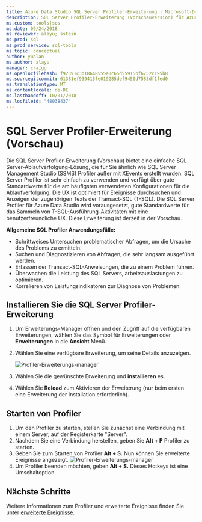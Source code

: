 ```yaml
---
title: Azure Data Studio SQL Server Profiler-Erweiterung | Microsoft-Dokumentation
description: SQL Server Profiler-Erweiterung (Vorschauversion) für Azure Data Studio
ms.custom: tools|sos
ms.date: 09/24/2018
ms.reviewer: alayu; sstein
ms.prod: sql
ms.prod_service: sql-tools
ms.topic: conceptual
author: yualan
ms.author: alayu
manager: craigg
ms.openlocfilehash: f92391c3d18648555a0c65d55915bf6752c195b8
ms.sourcegitcommit: 61381ef939415fe019285def9450d7583df1fed0
ms.translationtype: MT
ms.contentlocale: de-DE
ms.lasthandoff: 10/01/2018
ms.locfileid: "48038437"
---
```

# <a name="sql-server-profiler-extension-preview"></a>SQL Server Profiler-Erweiterung (Vorschau)

Die SQL Server Profiler-Erweiterung (Vorschau) bietet eine einfache SQL Server-Ablaufverfolgung-Lösung, die für Sie ähnlich wie SQL Server Management Studio (SSMS) Profiler außer mit XEvents erstellt wurden. SQL Server Profiler ist sehr einfach zu verwenden und verfügt über gute Standardwerte für die am häufigsten verwendeten Konfigurationen für die Ablaufverfolgung. Die UX ist optimiert für Ereignisse durchsuchen und Anzeigen der zugehörigen Texts der Transact-SQL (T-SQL). Die SQL Server Profiler für Azure Data Studio wird vorausgesetzt, gute Standardwerte für das Sammeln von T-SQL-Ausführung-Aktivitäten mit eine benutzerfreundliche UX. Diese Erweiterung ist derzeit in der Vorschau.

**Allgemeine SQL Profiler Anwendungsfälle:**

- Schrittweises Untersuchen problematischer Abfragen, um die Ursache des Problems zu ermitteln.
- Suchen und Diagnostizieren von Abfragen, die sehr langsam ausgeführt werden.
- Erfassen der Transact-SQL-Anweisungen, die zu einem Problem führen.
- Überwachen die Leistung des SQL Servers, arbeitsauslastungen zu optimieren.
- Korrelieren von Leistungsindikatoren zur Diagnose von Problemen.


## <a name="install-the-sql-server-profiler-extension"></a>Installieren Sie die SQL Server Profiler-Erweiterung

1. Um Erweiterungs-Manager öffnen und den Zugriff auf die verfügbaren Erweiterungen, wählen Sie das Symbol für Erweiterungen oder **Erweiterungen** in die **Ansicht** Menü.
2. Wählen Sie eine verfügbare Erweiterung, um seine Details anzuzeigen.

   ![Profiler-Erweiterungs-manager](media/extensions/sql-server-profiler-extension/profiler-extension.png)

1. Wählen Sie die gewünschte Erweiterung und **installieren** es.
2. Wählen Sie **Reload** zum Aktivieren der Erweiterung (nur beim ersten eine Erweiterung der Installation erforderlich).

## <a name="start-profiler"></a>Starten von Profiler

1. Um den Profiler zu starten, stellen Sie zunächst eine Verbindung mit einem Server, auf der Registerkarte "Server".
2. Nachdem Sie eine Verbindung herstellen, geben Sie **Alt + P** Profiler zu starten.
3. Geben Sie zum Starten von Profiler **Alt + S.** Nun können Sie erweiterte Ereignisse angezeigt.
    ![Profiler-Erweiterungs-manager](media/extensions/sql-server-profiler-extension/view-profiler.png)    
1. Um Profiler beenden möchten, geben **Alt + S.** Dieses Hotkeys ist eine Umschaltoption.

## <a name="next-steps"></a>Nächste Schritte

Weitere Informationen zum Profiler und erweiterte Ereignisse finden Sie unter [erweiterte Ereignisse](https://docs.microsoft.com/sql/relational-databases/extended-events/extended-events).






